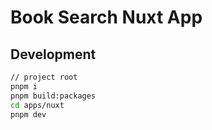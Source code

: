 # Book Search Nuxt App

## Development

```bash
// project root
pnpm i
pnpm build:packages
cd apps/nuxt
pnpm dev
```

